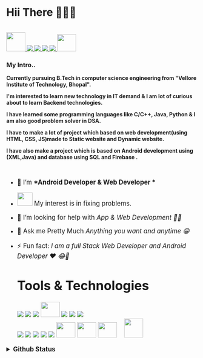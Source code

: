 <p align = "center"> 
   <h1>Hii There 👋👋👋</h1>
   </p>
 
   
   <a href="https://namanshr1403.netlify.app/">
   <br>
   <img src="https://t4.ftcdn.net/jpg/01/27/02/81/240_F_127028116_shduna3P1xEm11PgLmaDP1NChtCfSwLB.jpg" width="50px" height="50px"/>
   </a>
   <a href="https://mail.google.com/mail/u/0/#inbox?compose=new">
   <img src="https://img.icons8.com/color/50/000000/gmail-new.png"/>
   </a>
   <a href="https://www.instagram.com/naman_shr1403/">
   <img src="https://img.icons8.com/fluency/48/000000/instagram-new.png"/>
   </a>
   <a href="https://www.linkedin.com/in/naman-shrivastava-1403/">
    <img src="https://img.icons8.com/color/48/000000/linkedin.png"/>
   </a>
   
   <a href="https://www.facebook.com/naman.shrivastava.5070/">
   <img src="https://img.icons8.com/color/48/000000/facebook-new.png"/>
   </a>
   <a href ="https://twitter.com/naman_1403">
   <img src="https://cdn-icons.flaticon.com/png/512/3670/premium/3670127.png?token=exp=1656392168~hmac=f5ecc6702d39c56d049fc44feae47f60" width = "50px" height ="45px">
   </a>
  <h3>My Intro..</h3>
  <p>
</p>
   <p> <b>Currently pursuing B.Tech in computer science engineering from "Vellore Institute of Technology, Bhopal".</b></p>
   <p> <b>I'm interested to learn new technology in IT demand & I am lot of curious about to learn Backend technologies.</b></p>
   <p> <b>I have learned some programming languages like C/C++, Java, Python & I am also good problem solver in DSA.</b></p>
   <p><b>I have to make a lot of project which based on web development(using HTML, CSS, JS)made to Static website and Dynamic website.</b></p>
   <p><b>I have also make a project which is based on Android development using (XML,Java) and database using SQL and Firebase . </b></p>

<br>
   
<big>
   
- 🌱 I’m <b>*Android Developer & Web Developer *</b> 
   <br>
- <img src="https://cdn-icons-png.flaticon.com/512/1028/1028948.png" width="40px" height="35px">  My interest is in fixing problems.
- 🤔 I’m looking for help with *App & Web Development 🤨🧐*
- 💬 Ask me Pretty Much *Anything you want and  anytime 😁*
- ⚡ Fun fact: *I am a full Stack Web Developer and Android Developer ❤ 😂🔫*



   <h1><b>Tools & Technologies</b></h1> 
   
  
   <img src="https://img.icons8.com/color/40/000000/android-studio--v3.png"/>
   
   <img src="https://img.icons8.com/color/40/000000/java-coffee-cup-logo--v1.png"/>
   
   <img src="https://img.icons8.com/fluency/40/000000/python.png"/>
   
   <img src = "https://img.icons8.com/color/452/c-programming.png" width="50px" height="40px">
      
   <img src="https://img.icons8.com/color/40/000000/c-plus-plus-logo.png"/>
   
   <img src="https://img.icons8.com/color/40/000000/git.png"/>
   
   <img src="https://img.icons8.com/color/48/000000/google-cloud.png"/>
   <br>
   
   <img src="https://img.icons8.com/color/40/000000/linux--v1.png"/>
   
   <img src="https://img.icons8.com/fluency/40/000000/chatbot.png"/>
   
   <img src="https://img.icons8.com/color/40/000000/html-5--v2.png"/>
   
   <img src="https://img.icons8.com/color/40/000000/css3.png"/>
   
   <img src="https://img.icons8.com/color/40/000000/javascript--v1.png"/>
   
   <img src = "https://img.icons8.com/officel/344/php-logo.png" width="50px" height="40px">
  
   <img src = "https://cdn-icons-png.flaticon.com/512/2772/2772128.png" width="50px" height="40px">
   
   <img src = "https://cdn-icons-png.flaticon.com/512/6125/6125001.png" width="50px" height="40px">
   &nbsp;&nbsp;
   <img src = "https://as1.ftcdn.net/v2/jpg/04/08/72/56/1000_F_408725618_WBpy5pjkjYjux4ksrkdYRXOWXPgS8jIV.jpg" width="50px" height="50px">
   
 
   
   
<details>
  <summary><b> Github Status</b></summary>
  <a href="https://github.com/namanshr1403">
  <img align="center" src="https://github-readme-stats.vercel.app/api/top-langs/?username=namanshr1403&show_icons=true&theme=default" />
</a>

<a href="https://github.com/namanshr1403">
  <img align="center" src="https://github-readme-stats.vercel.app/api?username=namanshr1403&show_icons=true&line_height=40&count_private=true&theme=default" />
</a>
</details>

